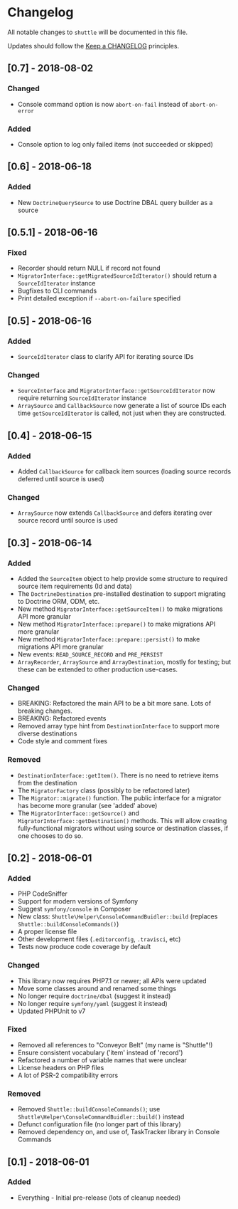 # Changelog

All notable changes to `shuttle` will be documented in this file.

Updates should follow the [Keep a CHANGELOG](http://keepachangelog.com/) principles.

## [0.7] - 2018-08-02
### Changed
- Console command option is now `abort-on-fail` instead of `abort-on-error`
### Added
- Console option to log only failed items (not succeeded or skipped)

## [0.6] - 2018-06-18
### Added
- New `DoctrineQuerySource` to use Doctrine DBAL query builder as a source

## [0.5.1] - 2018-06-16
### Fixed
- Recorder should return NULL if record not found
- `MigratorInterface::getMigratedSourceIdIterator()` should return a `SourceIdIterator` instance
- Bugfixes to CLI commands 
- Print detailed exception if `--abort-on-failure` specified

## [0.5] - 2018-06-16
### Added
- `SourceIdIterator` class to clarify API for iterating source IDs

### Changed
- `SourceInterface` and `MigratorInterface::getSourceIdIterator` now require returning `SourceIdIterator` instance
- `ArraySource` and `CallbackSource` now generate a list of source IDs each time `getSourceIdIterator` is called, not
  just when they are constructed.

## [0.4] - 2018-06-15
### Added
- Added `CallbackSource` for callback item sources (loading source records deferred until source is used) 

### Changed
- `ArraySource` now extends `CallbackSource` and defers iterating over source record until source is used

## [0.3] - 2018-06-14

### Added
- Added the `SourceItem` object to help provide some structure to required source item requirements (Id and data)
- The `DoctrineDestination` pre-installed destination to support migrating to Doctrine ORM, ODM, etc.
- New method `MigratorInterface::getSourceItem()` to make migrations API more granular
- New method `MigratorInterface::prepare()` to make migrations API more granular
- New method `MigratorInterface::prepare::persist()` to make migrations API more granular
- New events: `READ_SOURCE_RECORD` and `PRE_PERSIST` 
- `ArrayRecorder`, `ArraySource` and `ArrayDestination`, mostly for testing; but these can be extended to other
  production use-cases.

### Changed
- BREAKING: Refactored the main API to be a bit more sane.  Lots of breaking changes.
- BREAKING: Refactored events
- Removed array type hint from `DestinationInterface` to support more diverse destinations 
- Code style and comment fixes

### Removed
- `DestinationInterface::getItem()`.  There is no need to retrieve items from the destination
- The `MigratorFactory` class (possibly to be refactored later)
- The `Migrator::migrate()` function.  The public interface for a migrator has become more granular (see 'added' above)
- The `MigratorInterface::getSource()` and `MigratorInterface::getDestination()` methods.  This will allow creating
  fully-functional migrators without using source or destination classes, if one chooses to do so.

## [0.2] - 2018-06-01

### Added
- PHP CodeSniffer
- Support for modern versions of Symfony
- Suggest `symfony/console` in Composer
- New class: `Shuttle\Helper\ConsoleCommandBuidler::build` (replaces `Shuttle::buildConsoleCommands()`)
- A proper license file
- Other development files (`.editorconfig`, `.travisci`, etc)
- Tests now produce code coverage by default

### Changed
- This library now requires PHP7.1 or newer; all APIs were updated
- Move some classes around and renamed some things
- No longer require `doctrine/dbal` (suggest it instead)
- No longer require `symfony/yaml` (suggest it instead)
- Updated PHPUnit to v7

### Fixed
- Removed all references to "Conveyor Belt" (my name is "Shuttle"!)
- Ensure consistent vocabulary ('item' instead of 'record')
- Refactored a number of variable names that were unclear
- License headers on PHP files
- A lot of PSR-2 compatibility errors

### Removed
- Removed `Shuttle::buildConsoleCommands()`; use `Shuttle\Helper\ConsoleCommandBuidler::build()` instead
- Defunct configuration file (no longer part of this library)
- Removed dependency on, and use of, TaskTracker library in Console Commands

## [0.1] - 2018-06-01

### Added
- Everything - Initial pre-release (lots of cleanup needed)
